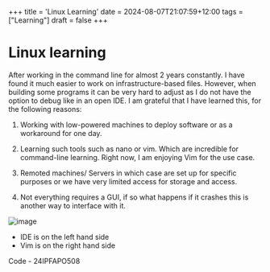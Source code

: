 +++
title = 'Linux Learning'
date = 2024-08-07T21:07:59+12:00
tags = ["Learning"]
draft = false
+++

# Linux learning

After working in the command line for almost 2 years constantly. I have found it much easier to work on infrastructure-based files. However, when building some programs it can be very hard to adjust as I do not have the option to debug like in an open IDE. I am grateful that I have learned this, for the following
reasons:

1. Working with low-powered machines to deploy software or as a workaround for one day.

2. Learning such tools such as nano or vim. Which are incredible for command-line learning. Right now, I am enjoying Vim for the use case.

3. Remoted machines/ Servers in which case are set up for specific purposes or we have very limited access for storage and access.

4. Not everything requires a GUI, if so what happens if it crashes this is another way to interface with it.

![image](Difference.png)

- IDE is on the left hand side
- Vim is on the right hand side


Code - 24IPFAPO508